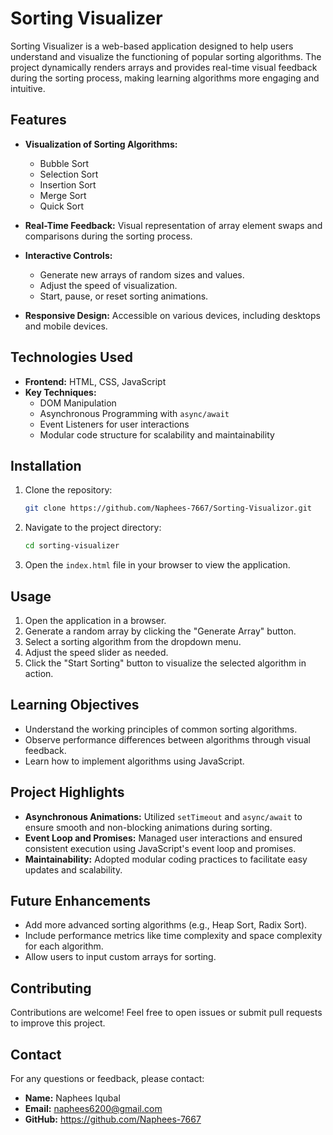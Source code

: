 # Sorting Visualizer

Sorting Visualizer is a web-based application designed to help users understand and visualize the functioning of popular sorting algorithms. The project dynamically renders arrays and provides real-time visual feedback during the sorting process, making learning algorithms more engaging and intuitive.

## Features

- **Visualization of Sorting Algorithms:**
  - Bubble Sort
  - Selection Sort
  - Insertion Sort
  - Merge Sort
  - Quick Sort

- **Real-Time Feedback:** Visual representation of array element swaps and comparisons during the sorting process.

- **Interactive Controls:**
  - Generate new arrays of random sizes and values.
  - Adjust the speed of visualization.
  - Start, pause, or reset sorting animations.

- **Responsive Design:** Accessible on various devices, including desktops and mobile devices.

## Technologies Used

- **Frontend:** HTML, CSS, JavaScript
- **Key Techniques:**
  - DOM Manipulation
  - Asynchronous Programming with `async/await`
  - Event Listeners for user interactions
  - Modular code structure for scalability and maintainability

## Installation

1. Clone the repository:
   ```bash
   git clone https://github.com/Naphees-7667/Sorting-Visualizor.git
   ```
2. Navigate to the project directory:
   ```bash
   cd sorting-visualizer
   ```
3. Open the `index.html` file in your browser to view the application.

## Usage

1. Open the application in a browser.
2. Generate a random array by clicking the "Generate Array" button.
3. Select a sorting algorithm from the dropdown menu.
4. Adjust the speed slider as needed.
5. Click the "Start Sorting" button to visualize the selected algorithm in action.

## Learning Objectives

- Understand the working principles of common sorting algorithms.
- Observe performance differences between algorithms through visual feedback.
- Learn how to implement algorithms using JavaScript.

## Project Highlights

- **Asynchronous Animations:** Utilized `setTimeout` and `async/await` to ensure smooth and non-blocking animations during sorting.
- **Event Loop and Promises:** Managed user interactions and ensured consistent execution using JavaScript's event loop and promises.
- **Maintainability:** Adopted modular coding practices to facilitate easy updates and scalability.

## Future Enhancements

- Add more advanced sorting algorithms (e.g., Heap Sort, Radix Sort).
- Include performance metrics like time complexity and space complexity for each algorithm.
- Allow users to input custom arrays for sorting.


## Contributing

Contributions are welcome! Feel free to open issues or submit pull requests to improve this project.

## Contact

For any questions or feedback, please contact:

- **Name:** Naphees Iqubal
- **Email:** naphees6200@gmail.com
- **GitHub:** https://github.com/Naphees-7667